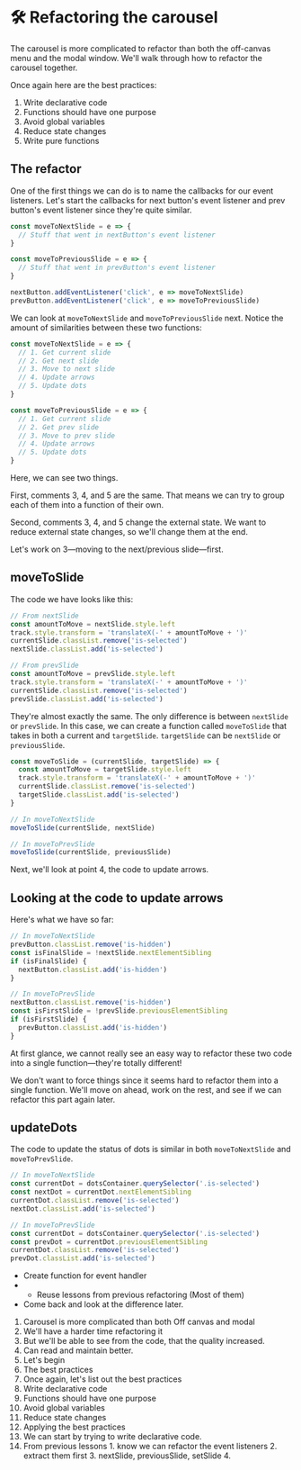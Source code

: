 # 🛠 Refactoring the carousel

The carousel is more complicated to refactor than both the off-canvas menu and the modal window. We'll walk through how to refactor the carousel together.

Once again here are the best practices:

1. Write declarative code
2. Functions should have one purpose
3. Avoid global variables
4. Reduce state changes
5. Write pure functions

## The refactor

One of the first things we can do is to name the callbacks for our event listeners. Let's start the callbacks for next button's event listener and prev button's event listener since they're quite similar.

```js
const moveToNextSlide = e => {
  // Stuff that went in nextButton's event listener
}

const moveToPreviousSlide = e => {
  // Stuff that went in prevButton's event listener
}

nextButton.addEventListener('click', e => moveToNextSlide)
prevButton.addEventListener('click', e => moveToPreviousSlide)
```

We can look at `moveToNextSlide` and `moveToPreviousSlide` next. Notice the amount of similarities between these two functions:

```js
const moveToNextSlide = e => {
  // 1. Get current slide
  // 2. Get next slide
  // 3. Move to next slide
  // 4. Update arrows
  // 5. Update dots
}

const moveToPreviousSlide = e => {
  // 1. Get current slide
  // 2. Get prev slide
  // 3. Move to prev slide
  // 4. Update arrows
  // 5. Update dots
}
```

Here, we can see two things.

First, comments 3, 4, and 5 are the same. That means we can try to group each of them into a function of their own.

Second, comments 3, 4, and 5 change the external state. We want to reduce external state changes, so we'll change them at the end.

Let's work on 3—moving to the next/previous slide—first.

## moveToSlide

The code we have looks like this:

```js
// From nextSlide
const amountToMove = nextSlide.style.left
track.style.transform = 'translateX(-' + amountToMove + ')'
currentSlide.classList.remove('is-selected')
nextSlide.classList.add('is-selected')

// From prevSlide
const amountToMove = prevSlide.style.left
track.style.transform = 'translateX(-' + amountToMove + ')'
currentSlide.classList.remove('is-selected')
prevSlide.classList.add('is-selected')
```

They're almost exactly the same. The only difference is between `nextSlide` or `prevSlide`. In this case, we can create a function called `moveToSlide` that takes in both a current and `targetSlide`. `targetSlide` can be `nextSlide` or `previousSlide`.

```js
const moveToSlide = (currentSlide, targetSlide) => {
  const amountToMove = targetSlide.style.left
  track.style.transform = 'translateX(-' + amountToMove + ')'
  currentSlide.classList.remove('is-selected')
  targetSlide.classList.add('is-selected')
}

// In moveToNextSlide
moveToSlide(currentSlide, nextSlide)

// In moveToPrevSlide
moveToSlide(currentSlide, previousSlide)
```

Next, we'll look at point 4, the code to update arrows.

## Looking at the code to update arrows

Here's what we have so far:

```js
// In moveToNextSlide
prevButton.classList.remove('is-hidden')
const isFinalSlide = !nextSlide.nextElementSibling
if (isFinalSlide) {
  nextButton.classList.add('is-hidden')
}

// In moveToPrevSlide
nextButton.classList.remove('is-hidden')
const isFirstSlide = !prevSlide.previousElementSibling
if (isFirstSlide) {
  prevButton.classList.add('is-hidden')
}
```

At first glance, we cannot really see an easy way to refactor these two code into a single function—they're totally different!

We don't want to force things since it seems hard to refactor them into a single function. We'll move on ahead, work on the rest, and see if we can refactor this part again later.

## updateDots

The code to update the status of dots is similar in both `moveToNextSlide` and `moveToPrevSlide`.

```js
// In moveToNextSlide
const currentDot = dotsContainer.querySelector('.is-selected')
const nextDot = currentDot.nextElementSibling
currentDot.classList.remove('is-selected')
nextDot.classList.add('is-selected')

// In moveToPrevSlide
const currentDot = dotsContainer.querySelector('.is-selected')
const prevDot = currentDot.previousElementSibling
currentDot.classList.remove('is-selected')
prevDot.classList.add('is-selected')
```

- Create function for event handler
- - Reuse lessons from previous refactoring (Most of them)
- Come back and look at the difference later.

1. Carousel is more complicated than both Off canvas and modal
  1. We'll have a harder time refactoring it
  2. But we'll be able to see from the code, that the quality increased.
  3. Can read and maintain better.
  4. Let's begin
2. The best practices
  1. Once again, let's list out the best practices
  2. Write declarative code
  2. Functions should have one purpose
  3. Avoid global variables
  4. Reduce state changes
3. Applying the best practices
  1. We can start by trying to write declarative code.
  2. From previous lessons
    1. know we can refactor the event listeners
    2. extract them first
    3. nextSlide, previousSlide, setSlide
    4.

